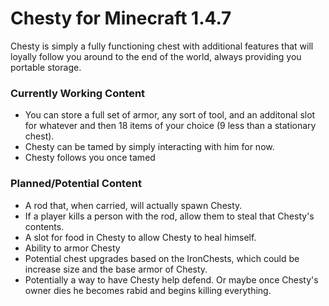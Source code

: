 # Chesty for Minecraft 1.4.7

Chesty is simply a fully functioning chest with additional features that will loyally follow you around to the end of the world, always providing you portable storage.

### Currently Working Content
* You can store a full set of armor, any sort of tool, and an additonal slot for whatever and then 18 items of your choice (9 less than a stationary chest).
* Chesty can be tamed by simply interacting with him for now.
* Chesty follows you once tamed

### Planned/Potential Content
* A rod that, when carried, will actually spawn Chesty.
* If a player kills a person with the rod, allow them to steal that Chesty's contents.
* A slot for food in Chesty to allow Chesty to heal himself.
* Ability to armor Chesty
* Potential chest upgrades based on the IronChests, which could be increase size and the base armor of Chesty.
* Potentially a way to have Chesty help defend. Or maybe once Chesty's owner dies he becomes rabid and begins killing everything.
